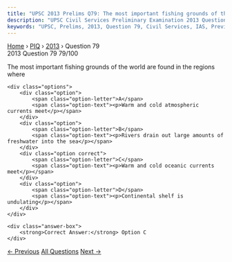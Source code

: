 ```yaml
---
title: "UPSC 2013 Prelims Q79: The most important fishing grounds of the world are found in..."
description: "UPSC Civil Services Preliminary Examination 2013 Question 79 with options and answer"
keywords: "UPSC, Prelims, 2013, Question 79, Civil Services, IAS, Previous Year Questions"
---
```


<nav class="breadcrumb">
    <a href="../../">Home</a>
    <span>›</span>
    <a href="../">PIQ</a>
    <span>›</span>
    <a href="./">2013</a>
    <span>›</span>
    <span>Question 79</span>
</nav>

<div class="question-header">
    <div class="question-meta">
        <span class="year-badge">2013</span>
        <span class="question-number">Question 79</span>
        <span class="progress">79/100</span>
    </div>
    <div class="progress-bar">
        <div class="progress-fill" style="width: 79.0%"></div>
    </div>
</div>

<div class="question-content">
    <div class="question-text">
        <p>The most important fishing grounds of the world are found in the regions where</p>
    </div>
    
    <div class="options">
        <div class="option">
            <span class="option-letter">A</span>
            <span class="option-text"><p>Warm and cold atmospheric currents meet</p></span>
        </div>
        <div class="option">
            <span class="option-letter">B</span>
            <span class="option-text"><p>Rivers drain out large amounts of freshwater into the sea</p></span>
        </div>
        <div class="option correct">
            <span class="option-letter">C</span>
            <span class="option-text"><p>Warm and cold oceanic currents meet</p></span>
        </div>
        <div class="option">
            <span class="option-letter">D</span>
            <span class="option-text"><p>Continental shelf is undulating</p></span>
        </div>
    </div>

    <div class="answer-box">
        <strong>Correct Answer:</strong> Option C
    </div>
</div>

<div class="question-nav">
    <a href="../q078-with-reference-to-the-food-chains-in-ecosystems-wh/" class="nav-btn prev">← Previous</a>
    <a href="../" class="nav-btn center">All Questions</a>
    <a href="../q080-which-of-the-following-isare-unique-characteristic/" class="nav-btn next">Next →</a>
</div>
